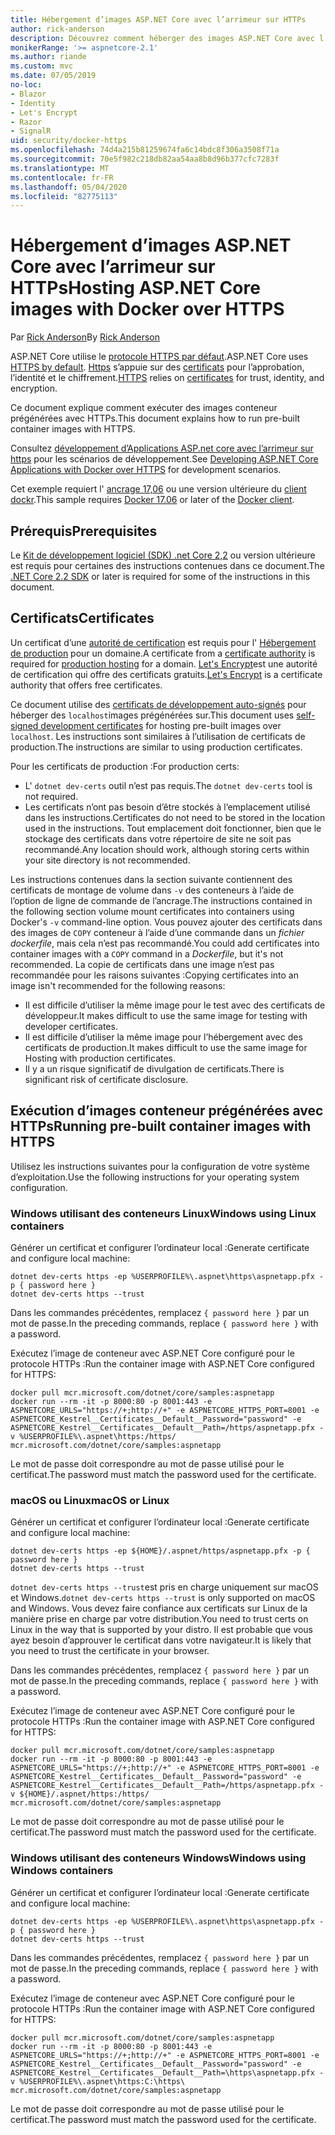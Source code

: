 ```yaml
---
title: Hébergement d’images ASP.NET Core avec l’arrimeur sur HTTPs
author: rick-anderson
description: Découvrez comment héberger des images ASP.NET Core avec l’arrimeur sur HTTPs
monikerRange: '>= aspnetcore-2.1'
ms.author: riande
ms.custom: mvc
ms.date: 07/05/2019
no-loc:
- Blazor
- Identity
- Let's Encrypt
- Razor
- SignalR
uid: security/docker-https
ms.openlocfilehash: 74d4a215b81259674fa6c14bdc8f306a3508f71a
ms.sourcegitcommit: 70e5f982c218db82aa54aa8b8d96b377cfc7283f
ms.translationtype: MT
ms.contentlocale: fr-FR
ms.lasthandoff: 05/04/2020
ms.locfileid: "82775113"
---
```

# <a name="hosting-aspnet-core-images-with-docker-over-https"></a><span data-ttu-id="250b3-103">Hébergement d’images ASP.NET Core avec l’arrimeur sur HTTPs</span><span class="sxs-lookup"><span data-stu-id="250b3-103">Hosting ASP.NET Core images with Docker over HTTPS</span></span>

<span data-ttu-id="250b3-104">Par [Rick Anderson](https://twitter.com/RickAndMSFT)</span><span class="sxs-lookup"><span data-stu-id="250b3-104">By [Rick Anderson](https://twitter.com/RickAndMSFT)</span></span>

<span data-ttu-id="250b3-105">ASP.NET Core utilise le [protocole HTTPS par défaut](/aspnet/core/security/enforcing-ssl).</span><span class="sxs-lookup"><span data-stu-id="250b3-105">ASP.NET Core uses [HTTPS by default](/aspnet/core/security/enforcing-ssl).</span></span> <span data-ttu-id="250b3-106">[Https](https://en.wikipedia.org/wiki/HTTPS) s’appuie sur des [certificats](https://en.wikipedia.org/wiki/Public_key_certificate) pour l’approbation, l’identité et le chiffrement.</span><span class="sxs-lookup"><span data-stu-id="250b3-106">[HTTPS](https://en.wikipedia.org/wiki/HTTPS) relies on [certificates](https://en.wikipedia.org/wiki/Public_key_certificate) for trust, identity, and encryption.</span></span>

<span data-ttu-id="250b3-107">Ce document explique comment exécuter des images conteneur prégénérées avec HTTPs.</span><span class="sxs-lookup"><span data-stu-id="250b3-107">This document explains how to run pre-built container images with HTTPS.</span></span>

<span data-ttu-id="250b3-108">Consultez [développement d’Applications ASP.net core avec l’arrimeur sur https](https://github.com/dotnet/dotnet-docker/blob/master/samples/run-aspnetcore-https-development.md) pour les scénarios de développement.</span><span class="sxs-lookup"><span data-stu-id="250b3-108">See [Developing ASP.NET Core Applications with Docker over HTTPS](https://github.com/dotnet/dotnet-docker/blob/master/samples/run-aspnetcore-https-development.md) for development scenarios.</span></span>

<span data-ttu-id="250b3-109">Cet exemple requiert l' [ancrage 17,06](https://docs.docker.com/release-notes/docker-ce) ou une version ultérieure du [client dockr](https://www.docker.com/products/docker).</span><span class="sxs-lookup"><span data-stu-id="250b3-109">This sample requires [Docker 17.06](https://docs.docker.com/release-notes/docker-ce) or later of the [Docker client](https://www.docker.com/products/docker).</span></span>

## <a name="prerequisites"></a><span data-ttu-id="250b3-110">Prérequis</span><span class="sxs-lookup"><span data-stu-id="250b3-110">Prerequisites</span></span>

<span data-ttu-id="250b3-111">Le [Kit de développement logiciel (SDK) .net Core 2,2](https://dotnet.microsoft.com/download) ou version ultérieure est requis pour certaines des instructions contenues dans ce document.</span><span class="sxs-lookup"><span data-stu-id="250b3-111">The [.NET Core 2.2 SDK](https://dotnet.microsoft.com/download) or later is required for some of the instructions in this document.</span></span>

## <a name="certificates"></a><span data-ttu-id="250b3-112">Certificats</span><span class="sxs-lookup"><span data-stu-id="250b3-112">Certificates</span></span>

<span data-ttu-id="250b3-113">Un certificat d’une [autorité de certification](https://wikipedia.org/wiki/Certificate_authority) est requis pour l' [Hébergement de production](https://blogs.msdn.microsoft.com/webdev/2017/11/29/configuring-https-in-asp-net-core-across-different-platforms/) pour un domaine.</span><span class="sxs-lookup"><span data-stu-id="250b3-113">A certificate from a [certificate authority](https://wikipedia.org/wiki/Certificate_authority) is required for [production hosting](https://blogs.msdn.microsoft.com/webdev/2017/11/29/configuring-https-in-asp-net-core-across-different-platforms/) for a domain.</span></span> <span data-ttu-id="250b3-114">[Let's Encrypt](https://letsencrypt.org/)est une autorité de certification qui offre des certificats gratuits.</span><span class="sxs-lookup"><span data-stu-id="250b3-114">[Let's Encrypt](https://letsencrypt.org/) is a certificate authority that offers free certificates.</span></span>

<span data-ttu-id="250b3-115">Ce document utilise des [certificats de développement auto-signés](https://en.wikipedia.org/wiki/Self-signed_certificate) pour héberger des `localhost`images prégénérées sur.</span><span class="sxs-lookup"><span data-stu-id="250b3-115">This document uses [self-signed development certificates](https://en.wikipedia.org/wiki/Self-signed_certificate) for hosting pre-built images over `localhost`.</span></span> <span data-ttu-id="250b3-116">Les instructions sont similaires à l’utilisation de certificats de production.</span><span class="sxs-lookup"><span data-stu-id="250b3-116">The instructions are similar to using production certificates.</span></span>

<span data-ttu-id="250b3-117">Pour les certificats de production :</span><span class="sxs-lookup"><span data-stu-id="250b3-117">For production certs:</span></span>

* <span data-ttu-id="250b3-118">L' `dotnet dev-certs` outil n’est pas requis.</span><span class="sxs-lookup"><span data-stu-id="250b3-118">The `dotnet dev-certs` tool is not required.</span></span>
* <span data-ttu-id="250b3-119">Les certificats n’ont pas besoin d’être stockés à l’emplacement utilisé dans les instructions.</span><span class="sxs-lookup"><span data-stu-id="250b3-119">Certificates do not need to be stored in the location used in the instructions.</span></span> <span data-ttu-id="250b3-120">Tout emplacement doit fonctionner, bien que le stockage des certificats dans votre répertoire de site ne soit pas recommandé.</span><span class="sxs-lookup"><span data-stu-id="250b3-120">Any location should work, although storing certs within your site directory is not recommended.</span></span>

<span data-ttu-id="250b3-121">Les instructions contenues dans la section suivante contiennent des certificats de montage de volume dans `-v` des conteneurs à l’aide de l’option de ligne de commande de l’ancrage.</span><span class="sxs-lookup"><span data-stu-id="250b3-121">The instructions contained in the following section volume mount certificates into containers using Docker's `-v` command-line option.</span></span> <span data-ttu-id="250b3-122">Vous pouvez ajouter des certificats dans des images de `COPY` conteneur à l’aide d’une commande dans un *fichier dockerfile*, mais cela n’est pas recommandé.</span><span class="sxs-lookup"><span data-stu-id="250b3-122">You could add certificates into container images with a `COPY` command in a *Dockerfile*, but it's not recommended.</span></span> <span data-ttu-id="250b3-123">La copie de certificats dans une image n’est pas recommandée pour les raisons suivantes :</span><span class="sxs-lookup"><span data-stu-id="250b3-123">Copying certificates into an image isn't recommended for the following reasons:</span></span>

* <span data-ttu-id="250b3-124">Il est difficile d’utiliser la même image pour le test avec des certificats de développeur.</span><span class="sxs-lookup"><span data-stu-id="250b3-124">It makes difficult to use the same image for testing with developer certificates.</span></span>
* <span data-ttu-id="250b3-125">Il est difficile d’utiliser la même image pour l’hébergement avec des certificats de production.</span><span class="sxs-lookup"><span data-stu-id="250b3-125">It makes difficult to use the same image for Hosting with production certificates.</span></span>
* <span data-ttu-id="250b3-126">Il y a un risque significatif de divulgation de certificats.</span><span class="sxs-lookup"><span data-stu-id="250b3-126">There is significant risk of certificate disclosure.</span></span>

## <a name="running-pre-built-container-images-with-https"></a><span data-ttu-id="250b3-127">Exécution d’images conteneur prégénérées avec HTTPs</span><span class="sxs-lookup"><span data-stu-id="250b3-127">Running pre-built container images with HTTPS</span></span>

<span data-ttu-id="250b3-128">Utilisez les instructions suivantes pour la configuration de votre système d’exploitation.</span><span class="sxs-lookup"><span data-stu-id="250b3-128">Use the following instructions for your operating system configuration.</span></span>

### <a name="windows-using-linux-containers"></a><span data-ttu-id="250b3-129">Windows utilisant des conteneurs Linux</span><span class="sxs-lookup"><span data-stu-id="250b3-129">Windows using Linux containers</span></span>

<span data-ttu-id="250b3-130">Générer un certificat et configurer l’ordinateur local :</span><span class="sxs-lookup"><span data-stu-id="250b3-130">Generate certificate and configure local machine:</span></span>

```dotnetcli
dotnet dev-certs https -ep %USERPROFILE%\.aspnet\https\aspnetapp.pfx -p { password here }
dotnet dev-certs https --trust
```

<span data-ttu-id="250b3-131">Dans les commandes précédentes, remplacez `{ password here }` par un mot de passe.</span><span class="sxs-lookup"><span data-stu-id="250b3-131">In the preceding commands, replace `{ password here }` with a password.</span></span>

<span data-ttu-id="250b3-132">Exécutez l’image de conteneur avec ASP.NET Core configuré pour le protocole HTTPs :</span><span class="sxs-lookup"><span data-stu-id="250b3-132">Run the container image with ASP.NET Core configured for HTTPS:</span></span>

```console
docker pull mcr.microsoft.com/dotnet/core/samples:aspnetapp
docker run --rm -it -p 8000:80 -p 8001:443 -e ASPNETCORE_URLS="https://+;http://+" -e ASPNETCORE_HTTPS_PORT=8001 -e ASPNETCORE_Kestrel__Certificates__Default__Password="password" -e ASPNETCORE_Kestrel__Certificates__Default__Path=/https/aspnetapp.pfx -v %USERPROFILE%\.aspnet\https:/https/ mcr.microsoft.com/dotnet/core/samples:aspnetapp
```

<span data-ttu-id="250b3-133">Le mot de passe doit correspondre au mot de passe utilisé pour le certificat.</span><span class="sxs-lookup"><span data-stu-id="250b3-133">The password must match the password used for the certificate.</span></span>

### <a name="macos-or-linux"></a><span data-ttu-id="250b3-134">macOS ou Linux</span><span class="sxs-lookup"><span data-stu-id="250b3-134">macOS or Linux</span></span>

<span data-ttu-id="250b3-135">Générer un certificat et configurer l’ordinateur local :</span><span class="sxs-lookup"><span data-stu-id="250b3-135">Generate certificate and configure local machine:</span></span>

```dotnetcli
dotnet dev-certs https -ep ${HOME}/.aspnet/https/aspnetapp.pfx -p { password here }
dotnet dev-certs https --trust
```

<span data-ttu-id="250b3-136">`dotnet dev-certs https --trust`est pris en charge uniquement sur macOS et Windows.</span><span class="sxs-lookup"><span data-stu-id="250b3-136">`dotnet dev-certs https --trust` is only supported on macOS and Windows.</span></span> <span data-ttu-id="250b3-137">Vous devez faire confiance aux certificats sur Linux de la manière prise en charge par votre distribution.</span><span class="sxs-lookup"><span data-stu-id="250b3-137">You need to trust certs on Linux in the way that is supported by your distro.</span></span> <span data-ttu-id="250b3-138">Il est probable que vous ayez besoin d’approuver le certificat dans votre navigateur.</span><span class="sxs-lookup"><span data-stu-id="250b3-138">It is likely that you need to trust the certificate in your browser.</span></span>

<span data-ttu-id="250b3-139">Dans les commandes précédentes, remplacez `{ password here }` par un mot de passe.</span><span class="sxs-lookup"><span data-stu-id="250b3-139">In the preceding commands, replace `{ password here }` with a password.</span></span>

<span data-ttu-id="250b3-140">Exécutez l’image de conteneur avec ASP.NET Core configuré pour le protocole HTTPs :</span><span class="sxs-lookup"><span data-stu-id="250b3-140">Run the container image with ASP.NET Core configured for HTTPS:</span></span>

```console
docker pull mcr.microsoft.com/dotnet/core/samples:aspnetapp
docker run --rm -it -p 8000:80 -p 8001:443 -e ASPNETCORE_URLS="https://+;http://+" -e ASPNETCORE_HTTPS_PORT=8001 -e ASPNETCORE_Kestrel__Certificates__Default__Password="password" -e ASPNETCORE_Kestrel__Certificates__Default__Path=/https/aspnetapp.pfx -v ${HOME}/.aspnet/https:/https/ mcr.microsoft.com/dotnet/core/samples:aspnetapp
```

<span data-ttu-id="250b3-141">Le mot de passe doit correspondre au mot de passe utilisé pour le certificat.</span><span class="sxs-lookup"><span data-stu-id="250b3-141">The password must match the password used for the certificate.</span></span>

### <a name="windows-using-windows-containers"></a><span data-ttu-id="250b3-142">Windows utilisant des conteneurs Windows</span><span class="sxs-lookup"><span data-stu-id="250b3-142">Windows using Windows containers</span></span>

<span data-ttu-id="250b3-143">Générer un certificat et configurer l’ordinateur local :</span><span class="sxs-lookup"><span data-stu-id="250b3-143">Generate certificate and configure local machine:</span></span>

```dotnetcli
dotnet dev-certs https -ep %USERPROFILE%\.aspnet\https\aspnetapp.pfx -p { password here }
dotnet dev-certs https --trust
```

<span data-ttu-id="250b3-144">Dans les commandes précédentes, remplacez `{ password here }` par un mot de passe.</span><span class="sxs-lookup"><span data-stu-id="250b3-144">In the preceding commands, replace `{ password here }` with a password.</span></span>

<span data-ttu-id="250b3-145">Exécutez l’image de conteneur avec ASP.NET Core configuré pour le protocole HTTPs :</span><span class="sxs-lookup"><span data-stu-id="250b3-145">Run the container image with ASP.NET Core configured for HTTPS:</span></span>

```console
docker pull mcr.microsoft.com/dotnet/core/samples:aspnetapp
docker run --rm -it -p 8000:80 -p 8001:443 -e ASPNETCORE_URLS="https://+;http://+" -e ASPNETCORE_HTTPS_PORT=8001 -e ASPNETCORE_Kestrel__Certificates__Default__Password="password" -e ASPNETCORE_Kestrel__Certificates__Default__Path=\https\aspnetapp.pfx -v %USERPROFILE%\.aspnet\https:C:\https\ mcr.microsoft.com/dotnet/core/samples:aspnetapp
```

<span data-ttu-id="250b3-146">Le mot de passe doit correspondre au mot de passe utilisé pour le certificat.</span><span class="sxs-lookup"><span data-stu-id="250b3-146">The password must match the password used for the certificate.</span></span>
